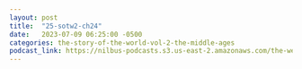 ```yaml
---
layout: post
title:  "25-sotw2-ch24"
date:   2023-07-09 06:25:00 -0500
categories: the-story-of-the-world-vol-2-the-middle-ages
podcast_link: https://nilbus-podcasts.s3.us-east-2.amazonaws.com/the-well-trained-mind/The%20Story%20of%20the%20World%20Vol.%202%20The%20Middle%20Ages/25-sotw2-ch24.mp3
---
```

